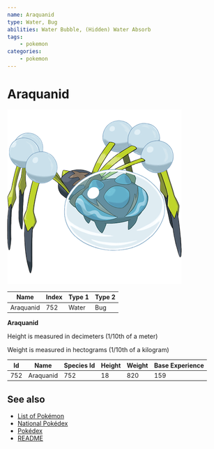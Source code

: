 ```yaml
---
name: Araquanid
type: Water, Bug
abilities: Water Bubble, (Hidden) Water Absorb
tags:
    - pokemon
categories:
    - pokemon
---
```


# Araquanid


![Araquanid](images/752.png)

| **Name** | **Index** | **Type 1** | **Type 2** |
|----|----|----|----|
| Araquanid | 752 | Water | Bug  |

**Araquanid** 


Height is measured in decimeters (1/10th of a meter)

Weight is measured in hectograms (1/10th of a kilogram)

| **Id** | **Name** | **Species Id** | **Height** | **Weight** | **Base Experience** |
|--------|----------|----------------|------------|------------|---------------------|
| 752 | Araquanid | 752 | 18 | 820 | 159 |


## See also

- [List of Pokémon](../pokemon.md)
- [National Pokédex](../national_pokedex.md)
- [Pokédex](../pokedex.md)
- [README](../README.md)
